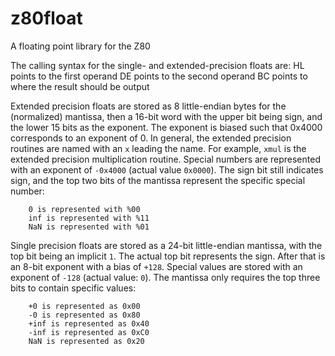 # z80float
A floating point library for the Z80

The calling syntax for the single- and extended-precision floats are:
    HL points to the first operand
    DE points to the second operand
    BC points to where the result should be output


Extended precision floats are stored as 8 little-endian bytes for the (normalized) mantissa, then a 16-bit word with the upper bit being sign, and the lower 15 bits as the exponent. The exponent is biased such that 0x4000 corresponds to an exponent of 0. In general, the extended precision routines are named with an ```x``` leading the name. For example, ```xmul``` is the extended precision multiplication routine. Special numbers are represented with an exponent of ```-0x4000``` (actual value ```0x0000```). The sign bit still indicates sign, and the top two bits of the mantissa represent the specific special number:
```
    0 is represented with %00
    inf is represented with %11
    NaN is represented with %01
```

Single precision floats are stored as a 24-bit little-endian mantissa, with the top bit being an implicit ```1```. The actual top bit represents the sign. After that is an 8-bit exponent with a bias of ```+128```. Special values are stored with an exponent of ```-128``` (actual value: ```0```). The mantissa only requires the top three bits to contain specific values:
```
    +0 is represented as 0x00
    -0 is represented as 0x80
    +inf is represented as 0x40
    -inf is represented as 0xC0
    NaN is represented as 0x20
```

